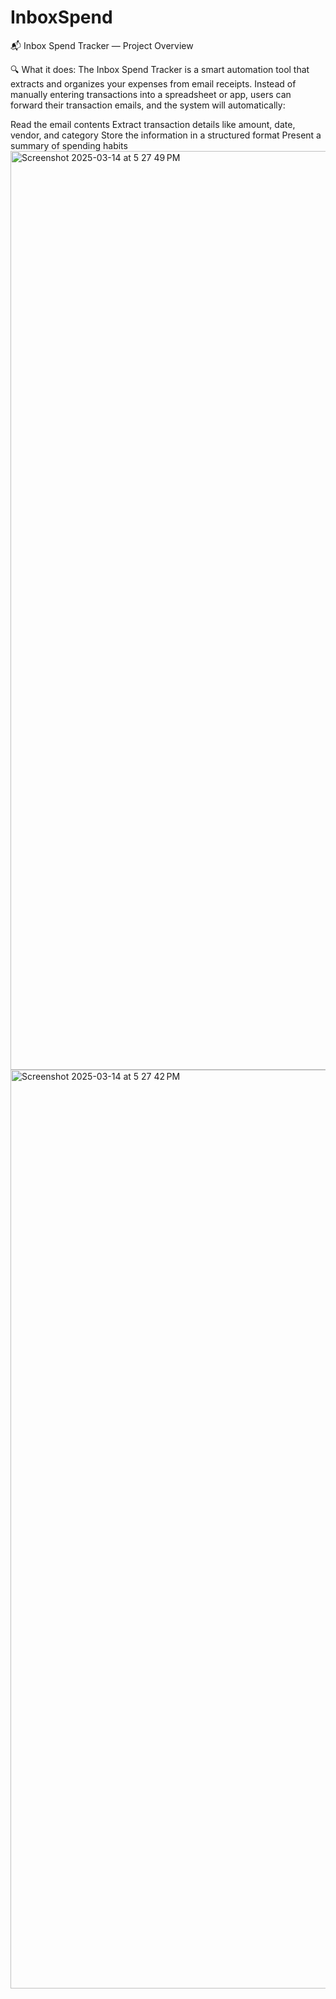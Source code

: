 # InboxSpend

📬 Inbox Spend Tracker — Project Overview

🔍 What it does:
The Inbox Spend Tracker is a smart automation tool that extracts and organizes your expenses from email receipts. Instead of manually entering transactions into a spreadsheet or app, users can forward their transaction emails, and the system will automatically:

Read the email contents
Extract transaction details like amount, date, vendor, and category
Store the information in a structured format
Present a summary of spending habits
<img width="1470" alt="Screenshot 2025-03-14 at 5 27 49 PM" src="https://github.com/user-attachments/assets/9a656093-b5f1-400a-9172-0021f5064e94" />
<img width="1470" alt="Screenshot 2025-03-14 at 5 27 42 PM" src="https://github.com/user-attachments/assets/e577c27a-c0c0-4cd5-8a09-c78ed981a606" />
